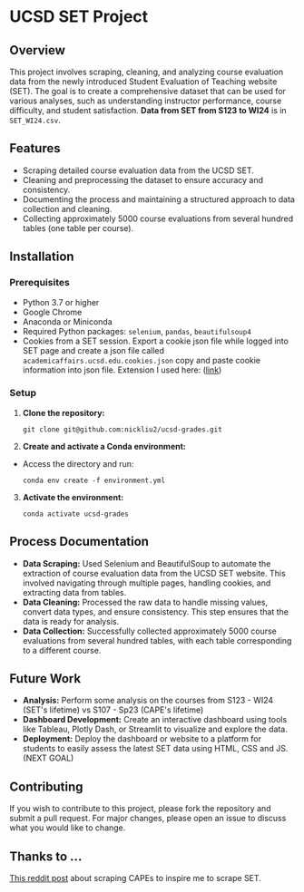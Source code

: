 # UCSD SET Project

## Overview
This project involves scraping, cleaning, and analyzing course evaluation data from the newly introduced Student Evaluation of Teaching website (SET). The goal is to create a comprehensive dataset that can be used for various analyses, such as understanding instructor performance, course difficulty, and student satisfaction. **Data from SET from S123 to WI24** is in `SET_WI24.csv`.

## Features
- Scraping detailed course evaluation data from the UCSD SET.
- Cleaning and preprocessing the dataset to ensure accuracy and consistency.
- Documenting the process and maintaining a structured approach to data collection and cleaning.
- Collecting approximately 5000 course evaluations from several hundred tables (one table per course).

## Installation

### Prerequisites
- Python 3.7 or higher
- Google Chrome
- Anaconda or Miniconda
- Required Python packages: `selenium`, `pandas`, `beautifulsoup4`
- Cookies from a SET session. Export a cookie json file while logged into SET page and create a json file called `academicaffairs.ucsd.edu.cookies.json` copy and paste cookie information into json file. Extension I used here: ([link](https://chromewebstore.google.com/detail/export-cookie-json-file-f/nmckokihipjgplolmcmjakknndddifde?pli=1))

### Setup
1. **Clone the repository:**
    ```
    git clone git@github.com:nickliu2/ucsd-grades.git
    ```

2. **Create and activate a Conda environment:**
- Access the directory and run:
    ```
    conda env create -f environment.yml
    ```

3. **Activate the environment:**
    ```
    conda activate ucsd-grades
    ```

## Process Documentation
- **Data Scraping:** Used Selenium and BeautifulSoup to automate the extraction of course evaluation data from the UCSD SET website. This involved navigating through multiple pages, handling cookies, and extracting data from tables.
- **Data Cleaning:** Processed the raw data to handle missing values, convert data types, and ensure consistency. This step ensures that the data is ready for analysis.
- **Data Collection:** Successfully collected approximately 5000 course evaluations from several hundred tables, with each table corresponding to a different course.

## Future Work
- **Analysis:** Perform some analysis on the courses from S123 - WI24 (SET's lifetime) vs S107 - Sp23 (CAPE's lifetime)
- **Dashboard Development:** Create an interactive dashboard using tools like Tableau, Plotly Dash, or Streamlit to visualize and explore the data.
- **Deployment:** Deploy the dashboard or website to a platform for students to easily assess the latest SET data using HTML, CSS and JS. (NEXT GOAL)

## Contributing
If you wish to contribute to this project, please fork the repository and submit a pull request. For major changes, please open an issue to discuss what you would like to change.

## Thanks to ...
[This reddit post](https://www.reddit.com/r/UCSD/comments/14uh5q5/since_capes_is_being_retired_i_scraped_all_its/) about scraping CAPEs to inspire me to scrape SET.